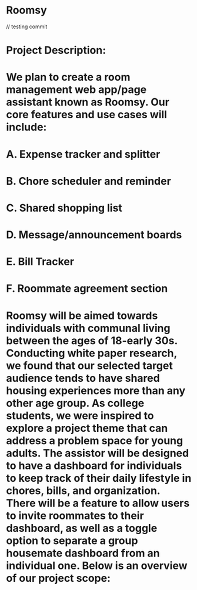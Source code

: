 # Roomsy

// testing commit
# Project Description:

# We plan to create a room management web app/page assistant known as Roomsy. Our core features and use cases will include: 

#   A. Expense tracker and splitter
#   B. Chore scheduler and reminder
#   C. Shared shopping list
#   D. Message/announcement boards
#   E. Bill Tracker
#   F. Roommate agreement section 

# Roomsy will be aimed towards individuals with communal living between the ages of 18-early 30s. Conducting white paper research, we found that our selected target audience tends to have shared housing experiences more than any other age group. As college students, we were inspired to explore a project theme that can address a problem space for young adults. The assistor will be designed to have a dashboard for individuals to keep track of their daily lifestyle in chores, bills, and organization. There will be a feature to allow users to invite roommates to their dashboard, as well as a toggle option to separate a group housemate dashboard from an individual one. Below is an overview of our project scope: 
